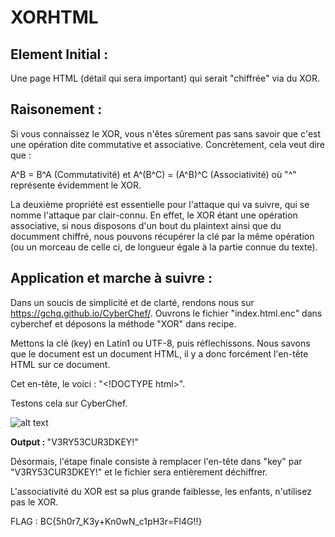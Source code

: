 # XORHTML
## Element Initial :

Une page HTML (détail qui sera important) qui serait "chiffrée" via du XOR.

## Raisonement :

Si vous connaissez le XOR, vous n'êtes sûrement pas sans savoir que c'est une opération dite commutative et associative. Concrètement, cela veut dire que : 

A^B = B^A (Commutativité) et A^(B^C) =  (A^B)^C (Associativité) où "^" représente évidemment le XOR.


La deuxième propriété est essentielle pour l'attaque qui va suivre, qui se nomme l'attaque par clair-connu. 
En effet, le XOR étant une opération associative, si nous disposons d'un bout du plaintext ainsi que du documment chiffré, nous pouvons récupérer la clé par la même opération (ou un morceau de celle ci, de longueur égale à la partie connue du texte).

## Application et marche à suivre : 

Dans un soucis de simplicité et de clarté, rendons nous sur https://gchq.github.io/CyberChef/.
Ouvrons le fichier "index.html.enc" dans cyberchef et déposons la méthode "XOR" dans recipe.

Mettons la clé (key) en Latin1 ou UTF-8, puis réflechissons.
 Nous savons que le document est un document HTML, il y a donc forcément l'en-tête HTML sur ce document. 

Cet en-tête, le voici : "\<!DOCTYPE html>".

Testons cela sur CyberChef.

 ![alt text](https://github.com/Lime667/B00Kctf/XorXHTML/blob/master/cyberchef.png) 

<b>Output : </b>"V3RY53CUR3DKEY!" 

Désormais, l'étape finale consiste à remplacer l'en-tête dans "key" par "V3RY53CUR3DKEY!" et le fichier sera entièrement déchiffrer.

L'associativité du XOR est sa plus grande faiblesse, les enfants, n'utilisez pas le XOR. 

FLAG : BC{5h0r7_K3y+Kn0wN_c1pH3r=Fl4G!!}
